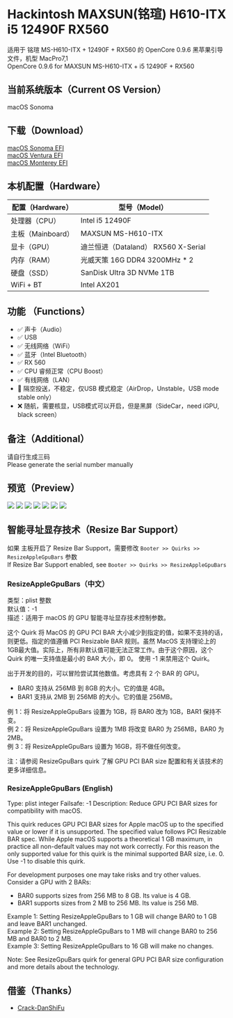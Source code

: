 # Hackintosh MAXSUN(铭瑄) H610-ITX i5 12490F RX560
适用于 铭瑄 MS-H610-ITX + 12490F + RX560 的 OpenCore 0.9.6 黑苹果引导文件，机型 MacPro7,1  
OpenCore 0.9.6 for MAXSUN MS-H610-ITX + i5 12490F + RX560  

## 当前系统版本（Current OS Version）
macOS Sonoma

## 下载（Download）
[macOS Sonoma EFI](https://github.com/LimeVista/Hackintosh-H610-12490F-AX201/releases)  
[macOS Ventura EFI](https://github.com/LimeVista/Hackintosh-H610-12490F-AX201/releases/tag/13.9.2.1)  
[macOS Monterey EFI](https://github.com/LimeVista/Hackintosh-H610-12490F-AX201/releases/tag/12.8.2.1)  

## 本机配置（Hardware）
|  配置（Hardware）   | 型号（Model）  |
|  ---- | ----  |
| 处理器（CPU） | Intel i5 12490F |
| 主板（Mainboard） | MAXSUN MS-H610-ITX |
| 显卡（GPU）| 迪兰恒进（Dataland） RX560 X-Serial |
| 内存（RAM）| 光威天策 16G DDR4 3200MHz * 2 |
| 硬盘（SSD）| SanDisk Ultra 3D NVMe 1TB |
| WiFi + BT | Intel AX201 |

## 功能 （Functions）
* ✅ 声卡（Audio） 
* ✅ USB
* ✅ 无线网络（WiFi）
* ✅ 蓝牙（Intel Bluetooth）
* ✅ RX 560
* ✅ CPU 睿频正常（CPU Boost）
* ✅ 有线网络（LAN）
* 🚧 隔空投送，不稳定，仅USB 模式稳定（AirDrop，Unstable，USB mode stable only）
* ❌ 随航，需要核显，USB模式可以开启，但是黑屏（SideCar，need iGPU, black screen）

## 备注（Additional）
请自行生成三码  
Please generate the serial number manually  

## 预览（Preview）
![](./Arts/001.png)
![](./Arts/002.png)
![](./Arts/003.png)
![](./Arts/004.png)
![](./Arts/006.png)
![](./Arts/007.png)
![](./Arts/005.png)


## 智能寻址显存技术（Resize Bar Support）
如果 主板开启了 Resize Bar Support，需要修改 `Booter >> Quirks >> ResizeAppleGpuBars` 参数  
If Resize Bar Support enabled, see `Booter >> Quirks >> ResizeAppleGpuBars`

### ResizeAppleGpuBars（中文）
类型：plist 整数  
默认值：-1  
描述：适用于 macOS 的 GPU 智能寻址显存技术控制参数。  

这个 Quirk 将 MacOS 的 GPU PCI BAR 大小减少到指定的值，如果不支持的话，则更低。指定的值遵循 PCI Resizable BAR 规则。虽然 MacOS 支持理论上的1GB最大值。实际上，所有非默认值可能无法正常工作。由于这个原因，这个 Quirk 的唯一支持值是最小的 BAR 大小，即 0。 使用 -1 来禁用这个 Quirk。  

出于开发的目的，可以冒险尝试其他数值。考虑具有 2 个 BAR 的 GPU。
* BAR0 支持从 256MB 到 8GB 的大小。它的值是 4GB。
* BAR1 支持从 2MB 到 256MB 的大小。它的值是 256MB。

例 1：将 ResizeAppleGpuBars 设置为 1GB，将 BAR0 改为 1GB，BAR1 保持不变。  
例 2：将 ResizeAppleGpuBars 设置为 1MB 将改变 BAR0 为 256MB，BAR0 为 2MB。  
例 3：将 ResizeAppleGpuBars 设置为 16GB，将不做任何改变。  

注：请参阅 ResizeGpuBars quirk 了解 GPU PCI BAR size 配置和有关该技术的更多详细信息。  

### ResizeAppleGpuBars (English)
Type: plist integer
Failsafe: -1
Description: Reduce GPU PCI BAR sizes for compatibility with macOS.

This quirk reduces GPU PCI BAR sizes for Apple macOS up to the specified value or lower if it is unsupported. The specified value follows PCI Resizable BAR spec. While Apple macOS supports a theoretical 1 GB maximum, in practice all non-default values may not work correctly. For this reason the only supported value for this quirk is the minimal supported BAR size, i.e. 0. Use -1 to disable this quirk.

For development purposes one may take risks and try other values. Consider a GPU with 2 BARs:
* BAR0 supports sizes from 256 MB to 8 GB. Its value is 4 GB.
* BAR1 supports sizes from 2 MB to 256 MB. Its value is 256 MB.

Example 1: Setting ResizeAppleGpuBars to 1 GB will change BAR0 to 1 GB and leave BAR1 unchanged.  
Example 2: Setting ResizeAppleGpuBars to 1 MB will change BAR0 to 256 MB and BAR0 to 2 MB.  
Example 3: Setting ResizeAppleGpuBars to 16 GB will make no changes.  

Note: See ResizeGpuBars quirk for general GPU PCI BAR size configuration and more details about the technology.  

## 借鉴（Thanks）
* [Crack-DanShiFu](https://github.com/Crack-DanShiFu/Hackintosh-MAXSUN--H610ITX-I512400-rx560)
